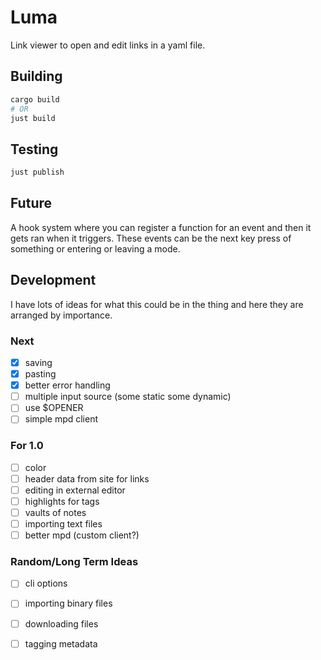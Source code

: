 # Luma
Link viewer to open and edit links in a yaml file.

## Building
```sh
cargo build
# OR
just build
```
## Testing
```sh
just publish
```

## Future
A hook system where you can register a function for an event and then it gets
ran when it triggers. These events can be the next key press of something or
entering or leaving a mode.

## Development

I have lots of ideas for what this could be in the thing and here they are
arranged by importance.

### Next
- [X] saving
- [X] pasting
- [X] better error handling
- [ ] multiple input source (some static some dynamic)
- [ ] use $OPENER
- [ ] simple mpd client

### For 1.0
- [ ] color
- [ ] header data from site for links
- [ ] editing in external editor
- [ ] highlights for tags
- [ ] vaults of notes
- [ ] importing text files
- [ ] better mpd (custom client?)

### Random/Long Term Ideas

- [ ] cli options
- [ ] importing binary files
- [ ] downloading files
- [ ] tagging metadata

